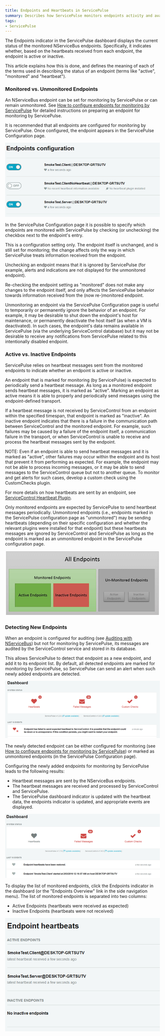 ```yaml
---
title: Endpoints and Heartbeats in ServicePulse
summary: Describes how ServicePulse monitors endpoints activity and availability using heartbeat messages
tags:
- ServicePulse
---
```


The Endpoints indicator in the ServicePulse dashboard displays the current status of the monitored NServiceBus endpoints. Specifically, it indicates whether, based on the heartbeats received from each endpoint, the endpoint is active or inactive.

This article explains how this is done, and defines the meaning of each of the terms used in describing the status of an endpoint (terms like "active", "monitored" and "heartbeat").

<!--![ServicePulse Dashboard Indicators (all green)](images/indicators-green.png)-->


### Monitored vs. Unmonitored Endpoints

An NServiceBus endpoint can be set for monitoring by ServicePulse or can remain unmonitored. See [How to configure endpoints for monitoring by ServicePulse](/servicepulse/how-to-configure-endpoints-for-monitoring.md) for detailed instructions on preparing an endpoint for monitoring by ServicePulse.

It is recommended that all endpoints are configured for monitoring by ServicePulse. Once configured, the endpoint appears in the ServicePulse Configuration page.

![ServicePulse Configuration page](images/sp-configuration-page.png)

In the ServicePulse Configuration page it is possible to specify which endpoints are monitored with ServicePulse by checking (or unchecking) the checkbox next to the endpoint's entry.

This is a configuration setting only. The endpoint itself is unchanged, and is still set for monitoring; the change affects only the way in which ServicePulse treats information received from the endpoint.

Unchecking an endpoint means that it is ignored by ServicePulse (for example, alerts and indications are not displayed for the unmonitored endpoint).

Re-checking the endpoint setting as "monitored" does not make any changes to the endpoint itself, and only affects the ServicePulse behavior towards information received from the (now re-)monitored endpoint.

Unmonitoring an endpoint via the ServicePulse Configuration page is useful to temporarily or permanently ignore the behavior of an endpoint. For example, it may be desirable to shut down the endpoint's host for maintenance, or permanently deactivate the host itself (as when a VM is deactivated). In such cases, the endpoint's data remains available in ServicePulse (via the underlying ServiceControl database) but it may not be desirable to receive any notifications from ServicePulse related to this intentionally disabled endpoint.


### Active vs. Inactive Endpoints

ServicePulse relies on heartbeat messages sent from the monitored endpoints to indicate whether an endpoint is active or inactive.

An endpoint that is marked for monitoring (by ServicePulse) is expected to periodically send a heartbeat message. As long as a monitored endpoint sends heartbeat messages, it is marked as "active". Marking an endpoint as active means it is able to properly and periodically send messages using the endpoint-defined transport.

If a heartbeat message is not received by ServiceControl from an endpoint within the specified timespan, that endpoint is marked as "inactive". An inactive endpoint indicates that there is a failure in the communication path between ServiceControl and the monitored endpoint. For example, such failures may be caused by a failure of the endpoint itself, a communication failure in the transport, or when ServiceControl is unable to receive and process the heartbeat messages sent by the endpoint.

NOTE: Even if an endpoint is able to send heartbeat messages and it is marked as "active", other failures may occur within the endpoint and its host that prevent it from performing as expected. For example, the endpoint may not be able to process incoming messages, or it may be able to send messages to the ServiceControl queue but not to another queue. To monitor and get alerts for such cases, develop a custom check using the CustomChecks plugin.

For more details on how heartbeats are sent by an endpoint, see [ServiceControl Heartbeat Plugin](/servicecontrol/plugins/heartbeat.md).

Only monitored endpoints are expected by ServicePulse to send heartbeat messages periodically. Unmonitored endpoints (i.e., endpoints marked in the ServicePulse configuration page as "unmonitored") may be sending heartbeats (depending on their specific configuration and whether the relevant plugins were installed for that endpoint) but these heartbeats messages are ignored by ServiceControl and ServicePulse as long as the endpoint is marked as an unmonitored endpoint in the ServicePulse configuration page.

![Sets of Endpoints: Monitored (active and inactive) vs. Unmonitored, ](images/endpoints-sets-monitored-active.png)    


### Detecting New Endpoints

When an endpoint is configured for auditing (see [Auditing with NServiceBus](/nservicebus/operations/auditing.md)) but not for monitoring by ServicePulse, its messages are audited by the ServiceControl service and stored in its database.

This allows ServicePulse to detect that endpoint as a new endpoint, and add it to its endpoint list. By default, all detected endpoints are marked for monitoring by ServicePulse, so ServicePulse can send an alert when such newly added endpoints are detected.

![Detected New Endpoints](images/detect-new-endpoints.png)

The newly detected endpoint can be either configured for monitoring (see [How to configure endpoints for monitoring by ServicePulse](/servicepulse/how-to-configure-endpoints-for-monitoring.md)) or marked as unmonitored endpoints (in the ServicePulse Configuration page).

Configuring the newly added endpoints for monitoring by ServicePulse leads to the following results:

 * Heartbeat messages are sent by the NServiceBus endpoints.
 * The heartbeat messages are received and processed by ServiceControl and ServicePulse.
 * The ServicePulse dashboard indicator is updated with the heartbeat data, the endpoints indicator is updated, and appropriate events are displayed.

![Received heartbeats from new endpoints](images/received-heartbeats-from-new-endpoints.png)

To display the list of monitored endpoints, click the Endpoints indicator in the dashboard (or the "Endpoints Overview" link in the side navigation menu). The list of monitored endpoints is separated into two columns:

 * Active Endpoints (heartbeats were received as expected)
 * Inactive Endpoints (heartbeats were not received)

![Endpoints Overview](images/endpoints-overview.png)

